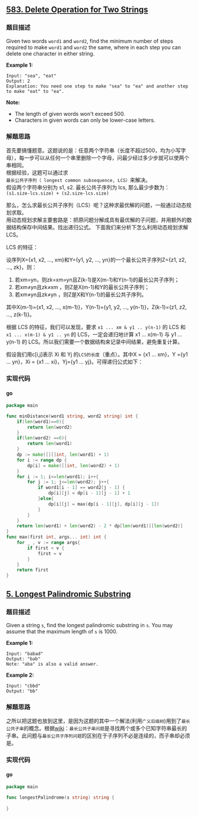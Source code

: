 ## [583. Delete Operation for Two Strings](https://leetcode.com/problems/delete-operation-for-two-strings/description/)

### 题目描述
Given two words `word1` and `word2`, find the minimum number of steps required to make `word1` and `word2` the same, where in each step you can delete one character in either string.

**Example 1:**
```
Input: "sea", "eat"
Output: 2
Explanation: You need one step to make "sea" to "ea" and another step to make "eat" to "ea".
```
**Note:**
* The length of given words won't exceed 500.
* Characters in given words can only be lower-case letters.

### 解题思路
 首先要搞懂题意。这题说的是：任意两个字符串（长度不超过500，均为小写字母），每一步可以从任何一个串里删除一个字母，问最少经过多少步就可以使两个串相同。  
根据经验，这题可以通过求`最长公共子序列（ longest common subsequence, LCS）`来解决。  
假设两个字符串分别为 s1, s2. 最长公共子序列为 lcs, 那么最少步数为：`(s1.size-lcs.size) + (s2.size-lcs.size)`

那么，怎么求最长公共子序列（LCS）呢？这种求最优解的问题，一般通过动态规划求取。  
用动态规划求解主要套路是：把原问题分解成具有最优解的子问题，并用额外的数据结构保存中间结果。找出递归公式。
下面我们来分析下怎么利用动态规划求解 LCS。

LCS 的特征：

设序列X={x1, x2, …, xm}和Y={y1, y2, …, yn}的一个最长公共子序列Z={z1, z2, …, zk}，则：

1. 若xm=yn，则zk=xm=yn且Z(k-1)是X(m-1)和Y(n-1)的最长公共子序列；
2. 若xm≠yn且zk≠xm ，则Z是X(m-1)和Y的最长公共子序列；
3. 若xm≠yn且zk≠yn ，则Z是X和Y(n-1)的最长公共子序列。

其中X(m-1)={x1, x2, …, x(m-1)}，Y(n-1)={y1, y2, …, y(n-1)}，Z(k-1)={z1, z2, …, z(k-1)}。

根据 LCS 的特征，我们可以发现，要求 `x1 ... xm & y1 .. y(n-1)` 的 LCS 和 `x1 ... x(m-1) & y1 .. yn` 的 LCS，一定会递归地计算 x1 ... x(m-1) 与 y1 ... y(n-1) 的 LCS。所以我们需要一个数据结构来记录中间结果，避免重复计算。

假设我们用c[i,j]表示 Xi 和 Yj 的`LCS的长度`（重点）。其中X = {x1 ... xm}，Y ={y1 ... yn}，Xi = {x1 ... xi}，Yj={y1 ... yj}。可得递归公式如下：



### 实现代码

#### go
```go
package main

func minDistance(word1 string, word2 string) int {
    if(len(word1)==0){
        return len(word2)
    }
    if(len(word2) ==0){
        return len(word1)
    }
    dp := make([][]int, len(word1) + 1)
    for i := range dp {
        dp[i] = make([]int, len(word2) + 1)
    }
    for i := 1; i<=len(word1); i++{
        for j := 1; j<=len(word2); j++{
            if word1[i - 1] == word2[j - 1] {
                dp[i][j] = dp[i - 1][j - 1] + 1
            }else{
                dp[i][j] = max(dp[i - 1][j], dp[i][j - 1])
            }
        }
    }
    return len(word1) + len(word2) - 2 * dp[len(word1)][len(word2)]
}
func max(first int, args... int) int {
    for _ , v := range args{
        if first < v {
            first = v
        }
    }
    return first
}
```

## [5. Longest Palindromic Substring](https://leetcode.com/problems/longest-palindromic-substring)

### 题目描述
Given a string `s`, find the longest palindromic substring in `s`. You may assume that the maximum length of `s` is 1000.

**Example 1:**
```
Input: "babad"
Output: "bab"
Note: "aba" is also a valid answer.
```
**Example 2:**
```
Input: "cbbd"
Output: "bb"
```
### 解题思路
 之所以把这题也放到这里，是因为这题的其中一个解法(利用`广义后缀树`)用到了`最长公共子串`的概念。根据[wiki](https://zh.wikipedia.org/wiki/%E6%9C%80%E9%95%BF%E5%85%AC%E5%85%B1%E5%AD%90%E4%B8%B2)：`最长公共子串问题`是寻找两个或多个已知字符串最长的子串。此问题与`最长公共子序列问题`的区别在于子序列不必是连续的，而子串却必须是。  


### 实现代码

#### go
```go
package main

func longestPalindrome(s string) string {
    
}
```